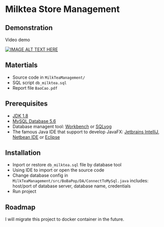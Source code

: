 # Milktea Store Management

## Demonstration
Video demo

[![IMAGE ALT TEXT HERE](https://img.youtube.com/vi/Y4S6Ia9-6BY/0.jpg)](https://youtu.be/Y4S6Ia9-6BY)

## Matertials
- Source code in `MilkTeaManagement/`
- SQL script `db_milktea.sql`
- Report file `BaoCao.pdf`

## Prerequisites
- [JDK 1.8](http://www.oracle.com/technetwork/java/javase/downloads/jdk8-downloads-2133151.html)
- [MySQL Database 5.6](https://downloads.mysql.com/archives/community/)
- Database managent tool: [Workbench](https://dev.mysql.com/downloads/workbench/) or [SQLyog](https://sqlyog.en.softonic.com)
- The famous Java IDE that support to develop JavaFX: [Jetbrains IntelliJ](https://www.jetbrains.com/idea/download/), [Netbean IDE](https://netbeans.org/community/releases/82/install.html) or [Eclipse](https://www.eclipse.org/downloads/packages/installer) 

## Installation
- Inport or restore `db_milktea.sql`  file by database tool
- Using IDE to import or open the source code
- Change database config in `MilkTeaManagement/src/BoBaPop/DA/ConnectToMySql.java` includes: host/port of database server, database name, credentials
- Run project

## Roadmap
I will migrate this project to docker container in the future.
